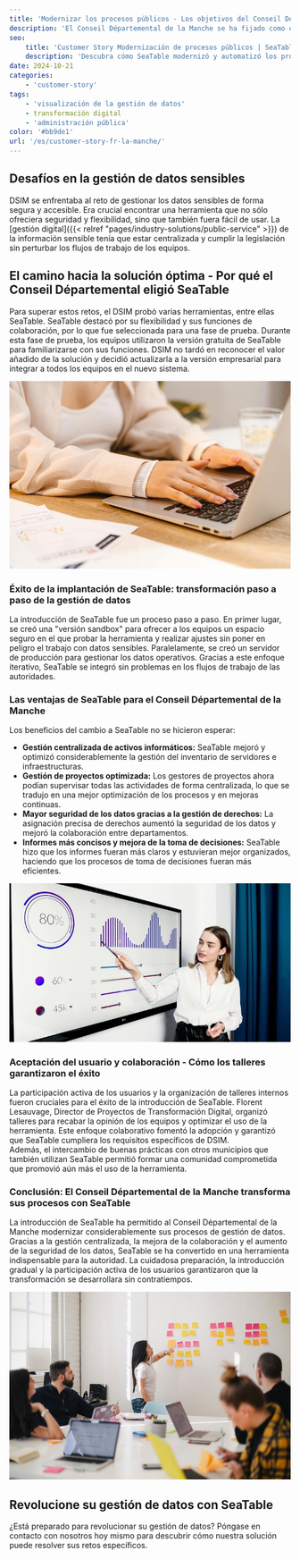 ```yaml
---
title: 'Modernizar los procesos públicos - Los objetivos del Conseil Départemental de la Manche'
description: 'El Conseil Départemental de la Manche se ha fijado como objetivo optimizar la gestión y modernizar los procesos de datos de su autoridad. Para responder a las crecientes exigencias, la Dirección de Sistemas de Información y Modernización (DSIM) ha trabajado en la búsqueda de soluciones más eficaces para la gestión de datos. Las hojas de cálculo Excel eran hasta entonces una herramienta central, pero las crecientes restricciones a la centralización y la gestión de los derechos de acceso hicieron necesaria una nueva solución.'
seo:
    title: 'Customer Story Modernización de procesos públicos | SeaTable'
    description: 'Descubra cómo SeaTable modernizó y automatizó los procesos públicos del Conseil Départemental de la Manche en Francia..'
date: 2024-10-21
categories:
    - 'customer-story'
tags:
    - 'visualización de la gestión de datos'
    - transformación digital
    - 'administración pública'
color: '#bb9de1'
url: '/es/customer-story-fr-la-manche/'
---
```


## Desafíos en la gestión de datos sensibles

DSIM se enfrentaba al reto de gestionar los datos sensibles de forma segura y accesible. Era crucial encontrar una herramienta que no sólo ofreciera seguridad y flexibilidad, sino que también fuera fácil de usar. La [gestión digital]({{< relref "pages/industry-solutions/public-service" >}}) de la información sensible tenía que estar centralizada y cumplir la legislación sin perturbar los flujos de trabajo de los equipos.

## El camino hacia la solución óptima - Por qué el Conseil Départemental eligió SeaTable

Para superar estos retos, el DSIM probó varias herramientas, entre ellas SeaTable. SeaTable destacó por su flexibilidad y sus funciones de colaboración, por lo que fue seleccionada para una fase de prueba. Durante esta fase de prueba, los equipos utilizaron la versión gratuita de SeaTable para familiarizarse con sus funciones. DSIM no tardó en reconocer el valor añadido de la solución y decidió actualizarla a la versión empresarial para integrar a todos los equipos en el nuevo sistema.

![Modernizar los procesos públicos mediante la digitalización](pexels-anthonyshkraba-production-8374293.jpg)

### Éxito de la implantación de SeaTable: transformación paso a paso de la gestión de datos

La introducción de SeaTable fue un proceso paso a paso. En primer lugar, se creó una "versión sandbox" para ofrecer a los equipos un espacio seguro en el que probar la herramienta y realizar ajustes sin poner en peligro el trabajo con datos sensibles. Paralelamente, se creó un servidor de producción para gestionar los datos operativos. Gracias a este enfoque iterativo, SeaTable se integró sin problemas en los flujos de trabajo de las autoridades.

### Las ventajas de SeaTable para el Conseil Départemental de la Manche

Los beneficios del cambio a SeaTable no se hicieron esperar:

- **Gestión centralizada de activos informáticos:** SeaTable mejoró y optimizó considerablemente la gestión del inventario de servidores e infraestructuras.
- **Gestión de proyectos optimizada:** Los gestores de proyectos ahora podían supervisar todas las actividades de forma centralizada, lo que se tradujo en una mejor optimización de los procesos y en mejoras continuas.
- **Mayor seguridad de los datos gracias a la gestión de derechos:** La asignación precisa de derechos aumentó la seguridad de los datos y mejoró la colaboración entre departamentos.
- **Informes más concisos y mejora de la toma de decisiones:** SeaTable hizo que los informes fueran más claros y estuvieran mejor organizados, haciendo que los procesos de toma de decisiones fueran más eficientes.

![Aumento de los procesos de trabajo mediante opciones de evaluación](pexels-artempodrez-5716042.jpg)

### Aceptación del usuario y colaboración - Cómo los talleres garantizaron el éxito

La participación activa de los usuarios y la organización de talleres internos fueron cruciales para el éxito de la introducción de SeaTable. Florent Lesauvage, Director de Proyectos de Transformación Digital, organizó talleres para recabar la opinión de los equipos y optimizar el uso de la herramienta. Este enfoque colaborativo fomentó la adopción y garantizó que SeaTable cumpliera los requisitos específicos de DSIM.  
Además, el intercambio de buenas prácticas con otros municipios que también utilizan SeaTable permitió formar una comunidad comprometida que promovió aún más el uso de la herramienta.

### Conclusión: El Conseil Départemental de la Manche transforma sus procesos con SeaTable

La introducción de SeaTable ha permitido al Conseil Départemental de la Manche modernizar considerablemente sus procesos de gestión de datos. Gracias a la gestión centralizada, la mejora de la colaboración y el aumento de la seguridad de los datos, SeaTable se ha convertido en una herramienta indispensable para la autoridad. La cuidadosa preparación, la introducción gradual y la participación activa de los usuarios garantizaron que la transformación se desarrollara sin contratiempos.

![Mejora de la cooperación entre las autoridades públicas](jason-goodman-Oalh2MojUuk-unsplash.jpg)

## Revolucione su gestión de datos con SeaTable

¿Está preparado para revolucionar su gestión de datos? Póngase en contacto con nosotros hoy mismo para descubrir cómo nuestra solución puede resolver sus retos específicos.
